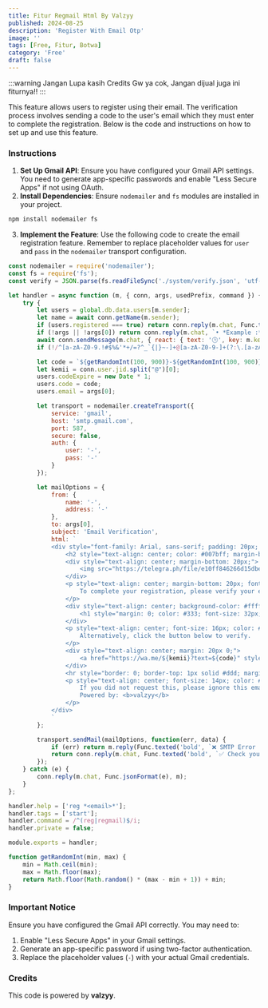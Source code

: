 ```yaml
---
title: Fitur Regmail Html By Valzyy
published: 2024-08-25
description: 'Register With Email Otp'
image: ''
tags: [Free, Fitur, Botwa]
category: 'Free'
draft: false 
---
```


:::warning
Jangan Lupa kasih Credits Gw ya cok, Jangan dijual juga ini fiturnya!!
:::

This feature allows users to register using their email. The verification process involves sending a code to the user's email which they must enter to complete the registration. Below is the code and instructions on how to set up and use this feature.

### Instructions

1. **Set Up Gmail API**: Ensure you have configured your Gmail API settings. You need to generate app-specific passwords and enable "Less Secure Apps" if not using OAuth.
2. **Install Dependencies**: Ensure `nodemailer` and `fs` modules are installed in your project.

```bash
npm install nodemailer fs
```

3. **Implement the Feature**: Use the following code to create the email registration feature. Remember to replace placeholder values for `user` and `pass` in the `nodemailer` transport configuration.

```javascript
const nodemailer = require('nodemailer');
const fs = require('fs');
const verify = JSON.parse(fs.readFileSync('./system/verify.json', 'utf-8'));

let handler = async function (m, { conn, args, usedPrefix, command }) {
    try {
        let users = global.db.data.users[m.sender];
        let name = await conn.getName(m.sender);
        if (users.registered === true) return conn.reply(m.chat, Func.texted('bold', `✅ Your number is already verified.`), m);
        if (!args || !args[0]) return conn.reply(m.chat, `• *Example :* .${command} ${global.email}`, m);
        await conn.sendMessage(m.chat, { react: { text: '🕒', key: m.key }});
        if (!/^[a-zA-Z0-9.!#$%&'*+/=?^_`{|}~-]+@[a-zA-Z0-9-]+(?:\.[a-zA-Z0-9-]+)*$/ig.test(args[0])) return conn.reply(m.chat, Func.texted('bold', '🚩 Invalid email.'), m);

        let code = `${getRandomInt(100, 900)}-${getRandomInt(100, 900)}`;
        let kemii = conn.user.jid.split("@")[0];
        users.codeExpire = new Date * 1;
        users.code = code;
        users.email = args[0];

        let transport = nodemailer.createTransport({
            service: 'gmail',
            host: 'smtp.gmail.com',
            port: 587,
            secure: false,
            auth: {
                user: '-',
                pass: '-'
            }
        });

        let mailOptions = {
            from: {
                name: '-',
                address: '-'
            },
            to: args[0],
            subject: 'Email Verification',
            html: `
            <div style="font-family: Arial, sans-serif; padding: 20px; color: #333; background-color: #f4f4f4; max-width: 600px; margin: auto; border-radius: 10px; box-shadow: 0 4px 8px rgba(0, 0, 0, 0.1);">
                <h2 style="text-align: center; color: #007bff; margin-bottom: 20px;">Hello <b>${name}</b>!</h2>
                <div style="text-align: center; margin-bottom: 20px;">
                    <img src="https://telegra.ph/file/e10ff846266d15dbee0c0.jpg" alt="Thumbnail" style="width: 100%; max-width: 400px; border-radius: 10px;">
                </div>
                <p style="text-align: center; margin-bottom: 20px; font-size: 16px;">
                    To complete your registration, please verify your email by entering the code below. This code will expire in 3 minutes.
                </p>
                <div style="text-align: center; background-color: #ffffff; padding: 20px; border-radius: 8px; margin: 20px 0; border: 1px solid #ddd;">
                    <h1 style="margin: 0; color: #333; font-size: 32px; font-weight: bold;">${code}</h1>
                </div>
                <p style="text-align: center; font-size: 16px; color: #555; margin: 20px 0;">
                    Alternatively, click the button below to verify.
                </p>
                <div style="text-align: center; margin: 20px 0;">
                    <a href="https://wa.me/${kemii}?text=${code}" style="display: inline-block; padding: 12px 24px; font-size: 18px; color: #fff; background-color: #007bff; border-radius: 5px; text-decoration: none; font-weight: bold;">Verify Now</a>
                </div>
                <hr style="border: 0; border-top: 1px solid #ddd; margin: 20px 0;">
                <p style="text-align: center; font-size: 14px; color: #777;">
                    If you did not request this, please ignore this email. <br>
                    Powered by: <b>valzyy</b>
                </p>
            </div>
            `
        };

        transport.sendMail(mailOptions, function(err, data) {
            if (err) return m.reply(Func.texted('bold', `❌ SMTP Error !!`));
            return conn.reply(m.chat, Func.texted('bold', `✅ Check your mailbox to get a verification code.`), m);
        });
    } catch (e) {
        conn.reply(m.chat, Func.jsonFormat(e), m);
    }
};

handler.help = ['reg *<email>*'];
handler.tags = ['start'];
handler.command = /^(reg|regmail)$/i;
handler.private = false;

module.exports = handler;

function getRandomInt(min, max) {
    min = Math.ceil(min);
    max = Math.floor(max);
    return Math.floor(Math.random() * (max - min + 1)) + min;
}
```

### Important Notice

Ensure you have configured the Gmail API correctly. You may need to:

1. Enable "Less Secure Apps" in your Gmail settings.
2. Generate an app-specific password if using two-factor authentication.
3. Replace the placeholder values (`-`) with your actual Gmail credentials.

### Credits

This code is powered by **valzyy**.
